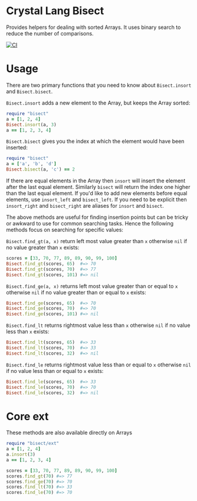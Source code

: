 # Crystal Lang Bisect

Provides helpers for dealing with sorted Arrays.
It uses binary search to reduce the number of comparisons.

[![CI](https://github.com/spider-gazelle/bisect/actions/workflows/ci.yml/badge.svg)](https://github.com/spider-gazelle/bisect/actions/workflows/ci.yml)


Usage
=====

There are two primary functions that you need to know about `Bisect.insort` and `Bisect.bisect`.

`Bisect.insort` adds a new element to the Array, but keeps the Array sorted:

```ruby
require "bisect"
a = [1, 2, 4]
Bisect.insort(a, 3)
a == [1, 2, 3, 4]
```

`Bisect.bisect` gives you the index at which the element would have been inserted:

```ruby
require "bisect"
a = ['a', 'b', 'd']
Bisect.bisect(a, 'c') == 2
```

If there are equal elements in the Array then `insort` will insert the element after the last equal element. Similarly `bisect` will return the index one higher than the last equal element. If you'd like to add new elements before equal elements, use `insort_left` and `bisect_left`. If you need to be explicit then `insort_right` and `bisect_right` are aliases for `insort` and `bisect`.

The above methods are useful for finding insertion points but can be tricky or awkward to use for common searching tasks. Hence the following methods focus on searching for specific values:

`Bisect.find_gt(a, x)` return left most value greater than `x` otherwise `nil` if no value greater than `x` exists:
```ruby
scores = [33, 70, 77, 89, 89, 90, 99, 100]
Bisect.find_gt(scores, 65)  #=> 70
Bisect.find_gt(scores, 70)  #=> 77
Bisect.find_gt(scores, 101) #=> nil
```

`Bisect.find_ge(a, x)` returns left most value greater than or equal to `x` otherwise `nil` if no value greater than or equal to `x` exists:
```ruby
Bisect.find_ge(scores, 65)  #=> 70
Bisect.find_ge(scores, 70)  #=> 70
Bisect.find_ge(scores, 101) #=> nil
```

`Bisect.find_lt` returns rightmost value less than `x` otherwise `nil` if no value less than `x` exists:
```ruby
Bisect.find_lt(scores, 65)  #=> 33
Bisect.find_lt(scores, 70)  #=> 33
Bisect.find_lt(scores, 32)  #=> nil
```

`Bisect.find_le` returns rightmost value less than or equal to `x` otherwise `nil` if no value less than or equal to `x` exists:
```ruby
Bisect.find_le(scores, 65)  #=> 33
Bisect.find_le(scores, 70)  #=> 70
Bisect.find_le(scores, 32)  #=> nil
```

Core ext
========

These methods are also available directly on Arrays

```ruby
require "bisect/ext"
a = [1, 2, 4]
a.insort(3)
a == [1, 2, 3, 4]

scores = [33, 70, 77, 89, 89, 90, 99, 100]
scores.find_gt(70) #=> 77
scores.find_ge(70) #=> 70
scores.find_lt(70) #=> 33
scores.find_le(70) #=> 70
```
